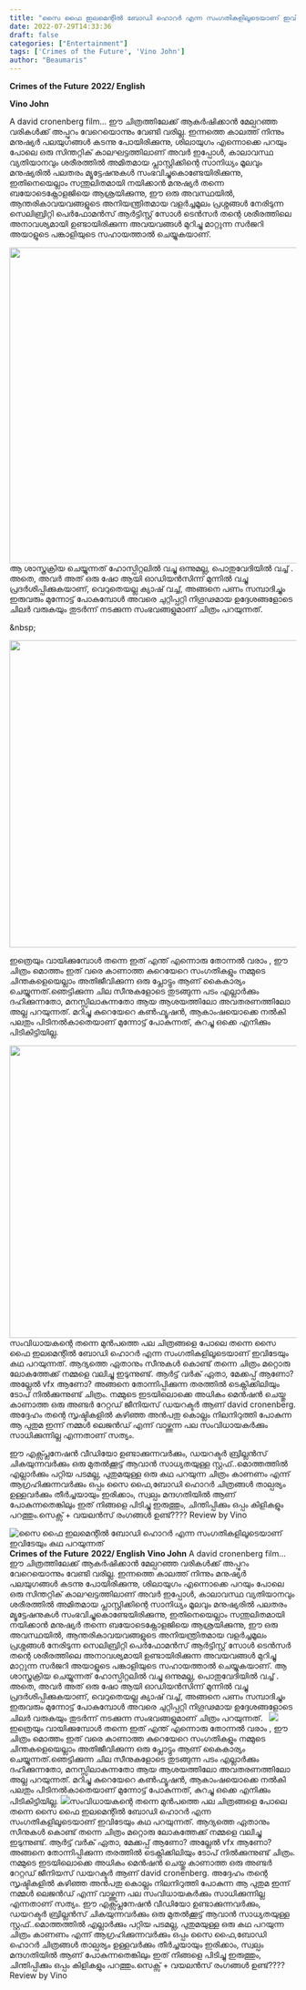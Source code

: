 ```yaml
---
title: "സൈ ഫൈ ഇലമെന്റിൽ ബോഡി ഹൊറർ എന്ന സംഗതികളിലൂടെയാണ് ഇവിടേയും കഥ പറയുന്നത്"
date: 2022-07-29T14:33:36
draft: false
categories: ["Entertainment"]
tags: ['Crimes of the Future', 'Vino John']
author: "Beaumaris"
---
```


<strong>Crimes of the Future</strong>
<strong>2022/ English</strong>

<strong>Vino John</strong>

A david cronenberg film... ഈ ചിത്രത്തിലേക്ക് ആകർഷിക്കാൻ മേല്പറഞ്ഞ വരികൾക്ക് അപ്പുറം വേറെയൊന്നും വേണ്ടി വരില്ല. ഇന്നത്തെ കാലത്ത് നിന്നും മനുഷ്യർ പലയുഗങ്ങൾ കടന്നു പോയിരിക്കുന്നു, ശിലായുഗം എന്നൊക്കെ പറയും പോലെ ഒരു സിന്തറ്റിക് കാലഘട്ടത്തിലാണ് അവർ ഇപ്പോൾ, കാലാവസ്ഥ വ്യതിയാനവും ശരീരത്തിൽ അമിതമായ പ്ലാസ്റ്റിക്കിന്റെ സാനിധ്യം മൂലവും മനുഷ്യരിൽ പലതരം മ്യൂട്ടേഷനുകൾ സംഭവിച്ചുകൊണ്ടേയിരിക്കുന്നു, ഇതിനെയെല്ലാം സന്തുലിതമായി നയിക്കാൻ മനുഷ്യർ തന്നെ ബയോടെക്നോളജിയെ ആശ്രയിക്കുന്നു, ഈ ഒരു അവസ്ഥയിൽ, ആന്തരികാവയവങ്ങളുടെ അനിയന്ത്രിതമായ വളർച്ചമൂലം പ്രശ്നങ്ങൾ നേരിടുന്ന സെലിബ്രിറ്റി പെർഫോമൻസ് ആർട്ടിസ്റ്റ് സോൾ ടെൻസർ തന്റെ ശരീരത്തിലെ അനാവശ്യമായി ഉണ്ടായിരിക്കുന്ന അവയവങ്ങൾ മുറിച്ചു മാറ്റുന്ന സർജറി അയാളുടെ പങ്കാളിയുടെ സഹായത്താൽ ചെയ്യുകയാണ്.

<img class="wp-image-344622 aligncenter" src="https://cdn.boolokam.com/articles/2022/07/hrhrh-1.jpg" alt="" width="966" height="555" />ആ ശാസ്ത്രക്രിയ ചെയ്യുന്നത് ഹോസ്പിറ്റലിൽ വച്ചു ഒന്നുമല്ല, പൊതുവേദിയിൽ വച്ച് . അതെ, അവർ അത് ഒരു ഷോ ആയി ഓഡിയൻസിന്ന് മുന്നിൽ വച്ചു പ്രദർശിപ്പിക്കുകയാണ്, വെറുതെയല്ല ക്യാഷ് വച്ച്, അങ്ങനെ പണം സമ്പാദിച്ചും ഇരുവരും മുന്നോട്ട് പോകുമ്പോൾ അവരെ ചുറ്റിപ്പറ്റി നിഗൂഢമായ ഉദ്ദേശങ്ങളോടെ ചിലർ വരുകയും തുടർന്ന് നടക്കുന്ന സംഭവങ്ങളുമാണ് ചിത്രം പറയുന്നത്.

&amp;nbsp;

<img class=" wp-image-344624" src="https://cdn.boolokam.com/articles/2022/07/hrhrr4.jpg" alt="" width="961" height="540" />

ഇത്രെയും വായിക്കുമ്പോൾ തന്നെ ഇത് എന്ത് എന്നൊരു തോന്നൽ വരാം , ഈ ചിത്രം മൊത്തം ഇത് വരെ കാണാത്ത കുറെയേറെ സംഗതികളും നമ്മുടെ ചിന്തകളെയെല്ലാം അതിജീവിക്കുന്ന ഒരു പ്ലോട്ടും ആണ് കൈകാര്യം ചെയ്യുന്നത്.ഞെട്ടിക്കുന്ന ചില സീനുകളോടെ തുടങ്ങുന്ന പടം എല്ലാർക്കും ദഹിക്കുന്നതോ, മനസ്സിലാകുന്നതോ ആയ ആശയത്തിലോ അവതരണത്തിലോ അല്ല പറയുന്നത്. മറിച്ചു കുറെയേറെ കൺഫ്യൂഷൻ, ആകാംഷയൊക്കെ നൽകി പലതും പിടിനൽകാതെയാണ് മുന്നോട്ട് പോകുന്നത്, കുറച്ചു ഒക്കെ എനിക്കും പിടികിട്ടിയില്ല.

<img class="wp-image-344625 aligncenter" src="https://cdn.boolokam.com/articles/2022/07/fwfgggggggg.png" alt="" width="942" height="514" />സംവിധായകന്റെ തന്നെ മുൻപത്തെ പല ചിത്രങ്ങളെ പോലെ തന്നെ സൈ ഫൈ ഇലമെന്റിൽ ബോഡി ഹൊറർ എന്ന സംഗതികളിലൂടെയാണ് ഇവിടേയും കഥ പറയുന്നത്. ആദ്യത്തെ ഏതാനും സീനുകൾ കൊണ്ട് തന്നെ ചിത്രം മറ്റൊരു ലോകത്തേക്ക് നമ്മളെ വലിച്ചു ഇടുന്നുണ്ട്. ആർട്ട് വർക് ഏതാ, മേക്കപ്പ് ആണോ? അല്ലേൽ vfx ആണോ? അങ്ങനെ തോന്നിപ്പിക്കുന്ന തരത്തിൽ ടെക്നിക്കിലിയും ടോപ് നിൽക്കുന്നുണ്ട് ചിത്രം. നമ്മുടെ ഇടയിലൊക്കെ അധികം മെൻഷൻ ചെയ്തു കാണാത്ത ഒരു അണ്ടർ റേറ്റഡ് ജീനിയസ് ഡയറക്ടർ ആണ് david cronenberg. അദ്ദേഹം തന്റെ സൃഷ്ടികളിൽ കഴിഞ്ഞ അൻപതു കൊല്ലം നിലനിറുത്തി പോകുന്ന ആ പുതുമ ഇന്ന് നമ്മൾ ലെജൻഡ് എന്ന് വാഴ്ത്തുന്ന പല സംവിധായകർക്കും സാധിക്കുന്നില്ല എന്നതാണ് സത്യം.

ഈ എക്സ്പ്ലനേഷൻ വീഡിയോ ഉണ്ടാക്കുന്നവർക്കും, ഡയറക്ടർ ബ്രില്ലൻസ് ചികയുന്നവർക്കും ഒരു മുതൽക്കൂട്ട് ആവാൻ സാധ്യതയുള്ള സ്റ്റഫ്..മൊത്തത്തിൽ എല്ലാർക്കും പറ്റിയ പടമല്ല, പുതുമയുള്ള ഒരു കഥ പറയുന്ന ചിത്രം കാണണം എന്ന് ആഗ്രഹിക്കുന്നവർക്കും ഒപ്പം സൈ ഫൈ,ബോഡി ഹൊറർ ചിത്രങ്ങൾ താല്പര്യം ഉള്ളവർക്കും തീർച്ചയായും ഇരിക്കാം, സ്വല്പം മന്ദഗതിയിൽ ആണ് പോകുന്നതെങ്കിലും ഇത് നിങ്ങളെ പിടിച്ചു ഇരുത്തും, ചിന്തിപ്പിക്കും ഒപ്പം കിളികളും പറത്തും.സെക്സ് + വയലൻസ് രംഗങ്ങൾ ഉണ്ട്????
Review by
Vino


![സൈ ഫൈ ഇലമെന്റിൽ ബോഡി ഹൊറർ എന്ന സംഗതികളിലൂടെയാണ് ഇവിടേയും കഥ പറയുന്നത്](https://cdn.boolokam.com/articles/2022/07/hrhrh-1.jpg)**Crimes of the Future** **2022/ English** **Vino John** A david cronenberg film... ഈ ചിത്രത്തിലേക്ക് ആകർഷിക്കാൻ മേല്പറഞ്ഞ വരികൾക്ക് അപ്പുറം വേറെയൊന്നും വേണ്ടി വരില്ല. ഇന്നത്തെ കാലത്ത് നിന്നും മനുഷ്യർ പലയുഗങ്ങൾ കടന്നു പോയിരിക്കുന്നു, ശിലായുഗം എന്നൊക്കെ പറയും പോലെ ഒരു സിന്തറ്റിക് കാലഘട്ടത്തിലാണ് അവർ ഇപ്പോൾ, കാലാവസ്ഥ വ്യതിയാനവും ശരീരത്തിൽ അമിതമായ പ്ലാസ്റ്റിക്കിന്റെ സാനിധ്യം മൂലവും മനുഷ്യരിൽ പലതരം മ്യൂട്ടേഷനുകൾ സംഭവിച്ചുകൊണ്ടേയിരിക്കുന്നു, ഇതിനെയെല്ലാം സന്തുലിതമായി നയിക്കാൻ മനുഷ്യർ തന്നെ ബയോടെക്നോളജിയെ ആശ്രയിക്കുന്നു, ഈ ഒരു അവസ്ഥയിൽ, ആന്തരികാവയവങ്ങളുടെ അനിയന്ത്രിതമായ വളർച്ചമൂലം പ്രശ്നങ്ങൾ നേരിടുന്ന സെലിബ്രിറ്റി പെർഫോമൻസ് ആർട്ടിസ്റ്റ് സോൾ ടെൻസർ തന്റെ ശരീരത്തിലെ അനാവശ്യമായി ഉണ്ടായിരിക്കുന്ന അവയവങ്ങൾ മുറിച്ചു മാറ്റുന്ന സർജറി അയാളുടെ പങ്കാളിയുടെ സഹായത്താൽ ചെയ്യുകയാണ്. ആ ശാസ്ത്രക്രിയ ചെയ്യുന്നത് ഹോസ്പിറ്റലിൽ വച്ചു ഒന്നുമല്ല, പൊതുവേദിയിൽ വച്ച് . അതെ, അവർ അത് ഒരു ഷോ ആയി ഓഡിയൻസിന്ന് മുന്നിൽ വച്ചു പ്രദർശിപ്പിക്കുകയാണ്, വെറുതെയല്ല ക്യാഷ് വച്ച്, അങ്ങനെ പണം സമ്പാദിച്ചും ഇരുവരും മുന്നോട്ട് പോകുമ്പോൾ അവരെ ചുറ്റിപ്പറ്റി നിഗൂഢമായ ഉദ്ദേശങ്ങളോടെ ചിലർ വരുകയും തുടർന്ന് നടക്കുന്ന സംഭവങ്ങളുമാണ് ചിത്രം പറയുന്നത്. &nbsp; ![](https://cdn.boolokam.com/articles/2022/07/hrhrr4.jpg) ഇത്രെയും വായിക്കുമ്പോൾ തന്നെ ഇത് എന്ത് എന്നൊരു തോന്നൽ വരാം , ഈ ചിത്രം മൊത്തം ഇത് വരെ കാണാത്ത കുറെയേറെ സംഗതികളും നമ്മുടെ ചിന്തകളെയെല്ലാം അതിജീവിക്കുന്ന ഒരു പ്ലോട്ടും ആണ് കൈകാര്യം ചെയ്യുന്നത്.ഞെട്ടിക്കുന്ന ചില സീനുകളോടെ തുടങ്ങുന്ന പടം എല്ലാർക്കും ദഹിക്കുന്നതോ, മനസ്സിലാകുന്നതോ ആയ ആശയത്തിലോ അവതരണത്തിലോ അല്ല പറയുന്നത്. മറിച്ചു കുറെയേറെ കൺഫ്യൂഷൻ, ആകാംഷയൊക്കെ നൽകി പലതും പിടിനൽകാതെയാണ് മുന്നോട്ട് പോകുന്നത്, കുറച്ചു ഒക്കെ എനിക്കും പിടികിട്ടിയില്ല. ![](https://cdn.boolokam.com/articles/2022/07/fwfgggggggg.png)സംവിധായകന്റെ തന്നെ മുൻപത്തെ പല ചിത്രങ്ങളെ പോലെ തന്നെ സൈ ഫൈ ഇലമെന്റിൽ ബോഡി ഹൊറർ എന്ന സംഗതികളിലൂടെയാണ് ഇവിടേയും കഥ പറയുന്നത്. ആദ്യത്തെ ഏതാനും സീനുകൾ കൊണ്ട് തന്നെ ചിത്രം മറ്റൊരു ലോകത്തേക്ക് നമ്മളെ വലിച്ചു ഇടുന്നുണ്ട്. ആർട്ട് വർക് ഏതാ, മേക്കപ്പ് ആണോ? അല്ലേൽ vfx ആണോ? അങ്ങനെ തോന്നിപ്പിക്കുന്ന തരത്തിൽ ടെക്നിക്കിലിയും ടോപ് നിൽക്കുന്നുണ്ട് ചിത്രം. നമ്മുടെ ഇടയിലൊക്കെ അധികം മെൻഷൻ ചെയ്തു കാണാത്ത ഒരു അണ്ടർ റേറ്റഡ് ജീനിയസ് ഡയറക്ടർ ആണ് david cronenberg. അദ്ദേഹം തന്റെ സൃഷ്ടികളിൽ കഴിഞ്ഞ അൻപതു കൊല്ലം നിലനിറുത്തി പോകുന്ന ആ പുതുമ ഇന്ന് നമ്മൾ ലെജൻഡ് എന്ന് വാഴ്ത്തുന്ന പല സംവിധായകർക്കും സാധിക്കുന്നില്ല എന്നതാണ് സത്യം. ഈ എക്സ്പ്ലനേഷൻ വീഡിയോ ഉണ്ടാക്കുന്നവർക്കും, ഡയറക്ടർ ബ്രില്ലൻസ് ചികയുന്നവർക്കും ഒരു മുതൽക്കൂട്ട് ആവാൻ സാധ്യതയുള്ള സ്റ്റഫ്..മൊത്തത്തിൽ എല്ലാർക്കും പറ്റിയ പടമല്ല, പുതുമയുള്ള ഒരു കഥ പറയുന്ന ചിത്രം കാണണം എന്ന് ആഗ്രഹിക്കുന്നവർക്കും ഒപ്പം സൈ ഫൈ,ബോഡി ഹൊറർ ചിത്രങ്ങൾ താല്പര്യം ഉള്ളവർക്കും തീർച്ചയായും ഇരിക്കാം, സ്വല്പം മന്ദഗതിയിൽ ആണ് പോകുന്നതെങ്കിലും ഇത് നിങ്ങളെ പിടിച്ചു ഇരുത്തും, ചിന്തിപ്പിക്കും ഒപ്പം കിളികളും പറത്തും.സെക്സ് + വയലൻസ് രംഗങ്ങൾ ഉണ്ട്???? Review by Vino
